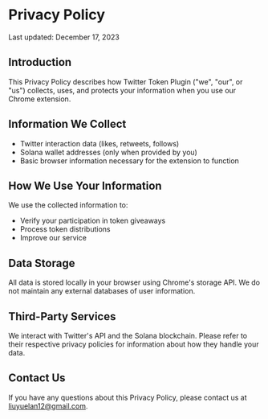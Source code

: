 # Privacy Policy

Last updated: December 17, 2023

## Introduction
This Privacy Policy describes how Twitter Token Plugin ("we", "our", or "us") collects, uses, and protects your information when you use our Chrome extension.

## Information We Collect
- Twitter interaction data (likes, retweets, follows)
- Solana wallet addresses (only when provided by you)
- Basic browser information necessary for the extension to function

## How We Use Your Information
We use the collected information to:
- Verify your participation in token giveaways
- Process token distributions
- Improve our service

## Data Storage
All data is stored locally in your browser using Chrome's storage API. We do not maintain any external databases of user information.

## Third-Party Services
We interact with Twitter's API and the Solana blockchain. Please refer to their respective privacy policies for information about how they handle your data.

## Contact Us
If you have any questions about this Privacy Policy, please contact us at liuyuelan12@gmail.com.
